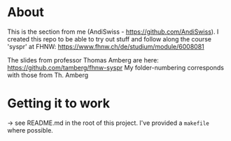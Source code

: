# About

This is the section from me (AndiSwiss - https://github.com/AndiSwiss). I created
this repo to be able to try out stuff and follow along the course 'syspr' at FHNW: https://www.fhnw.ch/de/studium/module/6008081

The slides from professor Thomas Amberg are here: https://github.com/tamberg/fhnw-syspr
My folder-numbering corresponds with those from Th. Amberg


# Getting it to work
-> see README.md in the root of this project. I've provided a `makefile` where possible.